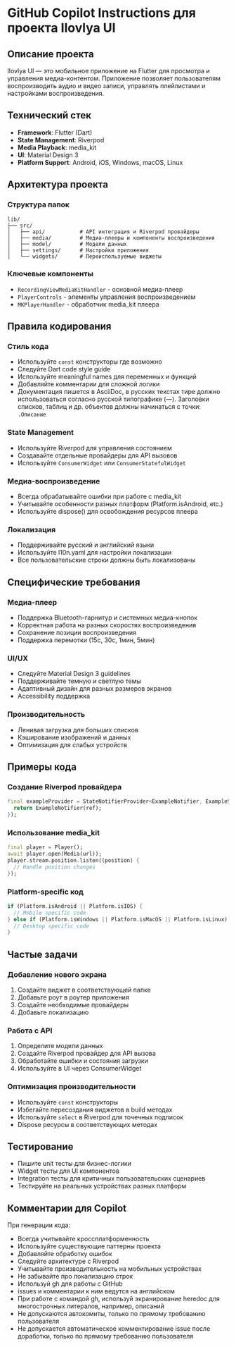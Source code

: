 # GitHub Copilot Instructions для проекта Ilovlya UI

## Описание проекта
Ilovlya UI — это мобильное приложение на Flutter для просмотра и управления медиа-контентом. Приложение позволяет пользователям воспроизводить аудио и видео записи, управлять плейлистами и настройками воспроизведения.

## Технический стек
- **Framework**: Flutter (Dart)
- **State Management**: Riverpod
- **Media Playback**: media_kit
- **UI**: Material Design 3
- **Platform Support**: Android, iOS, Windows, macOS, Linux

## Архитектура проекта

### Структура папок
```
lib/
├── src/
│   ├── api/           # API интеграция и Riverpod провайдеры
│   ├── media/         # Медиа-плееры и компоненты воспроизведения
│   ├── model/         # Модели данных
│   ├── settings/      # Настройки приложения
│   └── widgets/       # Переиспользуемые виджеты
```

### Ключевые компоненты
- `RecordingViewMediaKitHandler` - основной медиа-плеер
- `PlayerControls` - элементы управления воспроизведением
- `MKPlayerHandler` - обработчик media_kit плеера

## Правила кодирования

### Стиль кода
- Используйте `const` конструкторы где возможно
- Следуйте Dart code style guide
- Используйте meaningful names для переменных и функций
- Добавляйте комментарии для сложной логики
- Документация пишется в AsciiDoc, в русских текстах тире должно использоваться согласно русской типографике (—). Заголовки списков, таблиц и др. объектов должны начинаться с точки: `.Описание`


### State Management
- Используйте Riverpod для управления состоянием
- Создавайте отдельные провайдеры для API вызовов
- Используйте `ConsumerWidget` или `ConsumerStatefulWidget`

### Медиа-воспроизведение
- Всегда обрабатывайте ошибки при работе с media_kit
- Учитывайте особенности разных платформ (Platform.isAndroid, etc.)
- Используйте dispose() для освобождения ресурсов плеера

### Локализация
- Поддерживайте русский и английский языки
- Используйте l10n.yaml для настройки локализации
- Все пользовательские строки должны быть локализованы

## Специфические требования

### Медиа-плеер
- Поддержка Bluetooth-гарнитур и системных медиа-кнопок
- Корректная работа на разных скоростях воспроизведения
- Сохранение позиции воспроизведения
- Поддержка перемотки (15с, 30с, 1мин, 5мин)

### UI/UX
- Следуйте Material Design 3 guidelines
- Поддерживайте темную и светлую темы
- Адаптивный дизайн для разных размеров экранов
- Accessibility поддержка

### Производительность
- Ленивая загрузка для больших списков
- Кэширование изображений и данных
- Оптимизация для слабых устройств

## Примеры кода

### Создание Riverpod провайдера
```dart
final exampleProvider = StateNotifierProvider<ExampleNotifier, ExampleState>((ref) {
  return ExampleNotifier(ref);
});
```

### Использование media_kit
```dart
final player = Player();
await player.open(Media(url));
player.stream.position.listen((position) {
  // Handle position changes
});
```

### Platform-specific код
```dart
if (Platform.isAndroid || Platform.isIOS) {
  // Mobile specific code
} else if (Platform.isWindows || Platform.isMacOS || Platform.isLinux) {
  // Desktop specific code
}
```

## Частые задачи

### Добавление нового экрана
1. Создайте виджет в соответствующей папке
2. Добавьте роут в роутер приложения
3. Создайте необходимые провайдеры
4. Добавьте локализацию

### Работа с API
1. Определите модели данных
2. Создайте Riverpod провайдер для API вызова
3. Обработайте ошибки и состояния загрузки
4. Используйте в UI через ConsumerWidget

### Оптимизация производительности
- Используйте `const` конструкторы
- Избегайте пересоздания виджетов в build методах
- Используйте `select` в Riverpod для точечных подписок
- Dispose ресурсы в соответствующих методах

## Тестирование
- Пишите unit тесты для бизнес-логики
- Widget тесты для UI компонентов
- Integration тесты для критичных пользовательских сценариев
- Тестируйте на реальных устройствах разных платформ

## Комментарии для Copilot
При генерации кода:
- Всегда учитывайте кроссплатформенность
- Используйте существующие паттерны проекта
- Добавляйте обработку ошибок
- Следуйте архитектуре с Riverpod
- Учитывайте производительность на мобильных устройствах
- Не забывайте про локализацию строк
- Используй gh для работы с GitHub
- issues и комментарии к ним ведутся на английском
- При работе с командой gh, используй экранирование heredoc для многострочных литералов, например, описаний
- Не допускаются автокомиты, только по прямому требованию пользователя
- Не допускается автоматическое комментирование issue после доработки, только по прямому требованию пользователя
